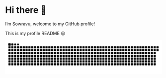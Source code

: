 # Hi there 👋
I’m Sowravu, welcome to my GitHub profile!

This is my profile README 😃


![Snake animation](https://github.com/sowravu/sowravu/blob/output/snake.svg)

